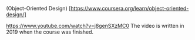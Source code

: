 (Object-Oriented Design) [https://www.coursera.org/learn/object-oriented-design/]

https://www.youtube.com/watch?v=j8genSXzMC0 The video is written in 2019 when the course was finished.
